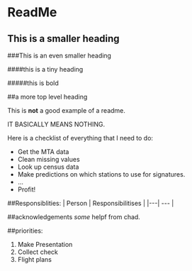 # ReadMe

## This is a smaller heading

###This is an even smaller heading

####this is a tiny heading


#####this is bold

##a more top level heading

This is **not** a good example of a readme.

IT BASICALLY MEANS NOTHING.

Here is a checklist of everything that I need to do:
* Get the MTA data
* Clean missing values
* Look up census data
* Make predictions on which stations to use for signatures.
* ...
* Profit!

##Responsiblities:
| Person | Responsibilitises |
|---| --- |



##acknowledgements
*some* helpf from chad.

##priorities:
1. Make Presentation
2. Collect check
3. Flight plans



